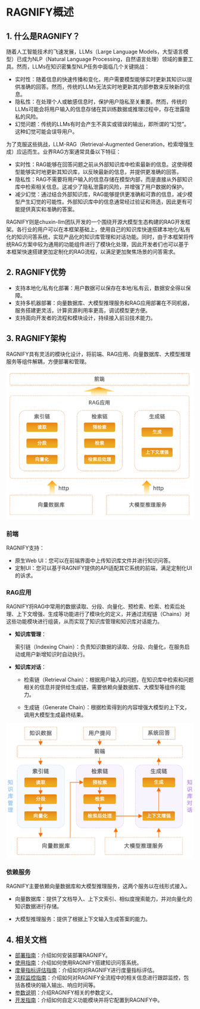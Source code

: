 # RAGNIFY概述

## 1. 什么是RAGNIFY？

随着人工智能技术的飞速发展，LLMs（Large Language Models，大型语言模型）已成为NLP（Natural Language Processing，自然语言处理）领域的重要工具。然而，LLMs在知识密集型NLP任务中面临几个关键挑战：

- 实时性：随着信息的快速传播和变化，用户需要模型能够实时更新其知识以提供准确的回答。然而，传统的LLMs无法实时地更新其内部参数来反映新的信息。
- 隐私性：在处理个人或敏感信息时，保护用户隐私至关重要。然而，传统的LLMs可能会将用户输入的信息存储在其训练数据或推理过程中，存在泄露隐私的风险。
- 幻觉问题：传统的LLMs有时会产生不真实或错误的输出，即所谓的“幻觉”。这种幻觉可能会误导用户。

为了克服这些挑战，LLM-RAG（Retrieval-Augmented Generation，检索增强生成）应运而生。业界RAG方案通常具备以下特征：

- 实时性：RAG能够在回答问题之前从外部知识库中检索最新的信息。这使得模型能够实时地更新其知识库，以反映最新的信息，并提供更准确的回答。
- 隐私性：RAG不需要将用户输入的信息存储在模型内部，而是直接从外部知识库中检索相关信息。这减少了隐私泄露的风险，并增强了用户数据的保护。
- 减少幻觉：通过结合外部知识库，RAG能够提供更准确和可靠的信息，减少模型产生幻觉的可能性。外部知识库中的信息通常经过验证和筛选，因此更有可能提供真实和准确的答案。

RAGNIFY则是chuxin-llm团队开发的一个围绕开源大模型生态构建的RAG开发框架。各行业的用户可以在本框架基础上，使用自己的知识库快速搭建本地化/私有化的知识问答系统，实现产品化的知识库管理和对话功能。同时，由于本框架将传统RAG⽅案中较为通⽤的功能组件进⾏了模块化处理，因此开发者们也可以基于本框架快速搭建更加定制化的RAG流程，以满足更加聚焦场景的问答需求。

## 2. RAGNIFY优势

- 支持本地化/私有化部署：用户数据可以保存在本地/私有云，数据安全得以保障。
- 支持多机器部署：向量数据库、大模型推理服务和RAG应用部署在不同机器，服务搭建更灵活，计算资源利用率更高，调试模型更方便。
- 支持面向开发者的流程和模块设计，持续接入前沿技术能力。

## 3. RAGNIFY架构

RAGNIFY具有灵活的模块化设计，将前端、RAG应用、向量数据库、大模型推理服务等组件解耦，方便部署和管理。

<div style="text-align: center;"> <img src="imgs/app_framework.png"> </div>

### 前端

RAGNIFY支持：

- 原生Web UI：您可以在前端界面中上传知识库文件并进行知识问答。
- 定制UI：您可以基于RAGNIFY提供的API适配其它系统的前端，满足定制化UI的诉求。

### RAG应用

RAGNIFY将RAG中常用的数据读取、分段、向量化、预检索、检索、检索后处理、上下文增强、生成等功能进行了模块化的定义，并通过流程链（Chains）对这些功能模块进行组装，从而实现了知识库管理和知识库对话能力。

- **知识库管理**：

  索引链（Indexing Chain）：负责知识数据的读取、分段、向量化，在服务启动或用户新增知识时自动执行。

- **知识库对话**：

  - 检索链（Retrieval Chain）：根据用户输入的问题，在知识库中检索和问题相关的信息并提供给生成链，需要依赖向量数据库、大模型等组件的能力。

  
  - 生成链（Generate Chain）：根据检索得到的内容增强大模型的上下文，调用大模型生成最终结果。

<div style="text-align: center;"> <img src="imgs/flow.png"> </div>


### 依赖服务
RAGNIFY主要依赖向量数据库和大模型推理服务，这两个服务以在线形式接入。

- 向量数据库：提供了文档导入、上下文索引、相似度搜索能力，并对向量化的知识数据进行存储。

- 大模型推理服务：提供了根据上下文输入生成答案的能力。


## 4. 相关文档

- [部署指南](docs/deployment.md)：介绍如何安装部署RAGNIFY。
- [使用指南](docs/service.md)：介绍如何使用RAGNIFY搭建知识问答系统。
- [度量指标评估指南](docs/evaluation.md)：介绍如何对RAGNIFY进行度量指标评估。
- [流程监控指南](docs/observability.md)：介绍如何对RAGNIFY全流程中的相关信息进行跟踪监控，包括各模块的输入输出、响应时间等。
- [参数说明](docs/configuration.md)：介绍RAGNIFY相关的参数定义。
- [开发指南](docs/development.md)：介绍如何自定义功能模块并将它配置到RAGNIFY中。
